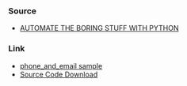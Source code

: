 ### Source
- [AUTOMATE THE BORING STUFF WITH PYTHON](https://automatetheboringstuff.com/2e/)

### Link
- [phone_and_email sample](https://nostarch.com/contactus)
- [Source Code Download](https://nostarch.com/automatestuff2/)
